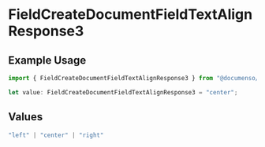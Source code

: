 # FieldCreateDocumentFieldTextAlignResponse3

## Example Usage

```typescript
import { FieldCreateDocumentFieldTextAlignResponse3 } from "@documenso/sdk-typescript/models/operations";

let value: FieldCreateDocumentFieldTextAlignResponse3 = "center";
```

## Values

```typescript
"left" | "center" | "right"
```